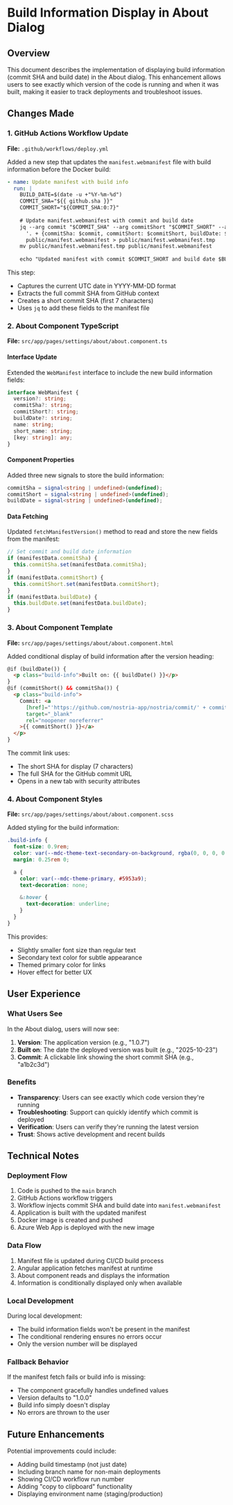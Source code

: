# Build Information Display in About Dialog

## Overview
This document describes the implementation of displaying build information (commit SHA and build date) in the About dialog. This enhancement allows users to see exactly which version of the code is running and when it was built, making it easier to track deployments and troubleshoot issues.

## Changes Made

### 1. GitHub Actions Workflow Update
**File:** `.github/workflows/deploy.yml`

Added a new step that updates the `manifest.webmanifest` file with build information before the Docker build:

```yaml
- name: Update manifest with build info
  run: |
    BUILD_DATE=$(date -u +"%Y-%m-%d")
    COMMIT_SHA="${{ github.sha }}"
    COMMIT_SHORT="${COMMIT_SHA:0:7}"
    
    # Update manifest.webmanifest with commit and build date
    jq --arg commit "$COMMIT_SHA" --arg commitShort "$COMMIT_SHORT" --arg buildDate "$BUILD_DATE" \
      '. + {commitSha: $commit, commitShort: $commitShort, buildDate: $buildDate}' \
      public/manifest.webmanifest > public/manifest.webmanifest.tmp
    mv public/manifest.webmanifest.tmp public/manifest.webmanifest
    
    echo "Updated manifest with commit $COMMIT_SHORT and build date $BUILD_DATE"
```

This step:
- Captures the current UTC date in YYYY-MM-DD format
- Extracts the full commit SHA from GitHub context
- Creates a short commit SHA (first 7 characters)
- Uses `jq` to add these fields to the manifest file

### 2. About Component TypeScript
**File:** `src/app/pages/settings/about/about.component.ts`

#### Interface Update
Extended the `WebManifest` interface to include the new build information fields:

```typescript
interface WebManifest {
  version?: string;
  commitSha?: string;
  commitShort?: string;
  buildDate?: string;
  name: string;
  short_name: string;
  [key: string]: any;
}
```

#### Component Properties
Added three new signals to store the build information:

```typescript
commitSha = signal<string | undefined>(undefined);
commitShort = signal<string | undefined>(undefined);
buildDate = signal<string | undefined>(undefined);
```

#### Data Fetching
Updated `fetchManifestVersion()` method to read and store the new fields from the manifest:

```typescript
// Set commit and build date information
if (manifestData.commitSha) {
  this.commitSha.set(manifestData.commitSha);
}
if (manifestData.commitShort) {
  this.commitShort.set(manifestData.commitShort);
}
if (manifestData.buildDate) {
  this.buildDate.set(manifestData.buildDate);
}
```

### 3. About Component Template
**File:** `src/app/pages/settings/about/about.component.html`

Added conditional display of build information after the version heading:

```html
@if (buildDate()) {
  <p class="build-info">Built on: {{ buildDate() }}</p>
}
@if (commitShort() && commitSha()) {
  <p class="build-info">
    Commit: <a 
      [href]="'https://github.com/nostria-app/nostria/commit/' + commitSha()" 
      target="_blank" 
      rel="noopener noreferrer"
    >{{ commitShort() }}</a>
  </p>
}
```

The commit link uses:
- The short SHA for display (7 characters)
- The full SHA for the GitHub commit URL
- Opens in a new tab with security attributes

### 4. About Component Styles
**File:** `src/app/pages/settings/about/about.component.scss`

Added styling for the build information:

```scss
.build-info {
  font-size: 0.9rem;
  color: var(--mdc-theme-text-secondary-on-background, rgba(0, 0, 0, 0.6));
  margin: 0.25rem 0;

  a {
    color: var(--mdc-theme-primary, #5953a9);
    text-decoration: none;

    &:hover {
      text-decoration: underline;
    }
  }
}
```

This provides:
- Slightly smaller font size than regular text
- Secondary text color for subtle appearance
- Themed primary color for links
- Hover effect for better UX

## User Experience

### What Users See
In the About dialog, users will now see:

1. **Version**: The application version (e.g., "1.0.7")
2. **Built on**: The date the deployed version was built (e.g., "2025-10-23")
3. **Commit**: A clickable link showing the short commit SHA (e.g., "a1b2c3d")

### Benefits
- **Transparency**: Users can see exactly which code version they're running
- **Troubleshooting**: Support can quickly identify which commit is deployed
- **Verification**: Users can verify they're running the latest version
- **Trust**: Shows active development and recent builds

## Technical Notes

### Deployment Flow
1. Code is pushed to the `main` branch
2. GitHub Actions workflow triggers
3. Workflow injects commit SHA and build date into `manifest.webmanifest`
4. Application is built with the updated manifest
5. Docker image is created and pushed
6. Azure Web App is deployed with the new image

### Data Flow
1. Manifest file is updated during CI/CD build process
2. Angular application fetches manifest at runtime
3. About component reads and displays the information
4. Information is conditionally displayed only when available

### Local Development
During local development:
- The build information fields won't be present in the manifest
- The conditional rendering ensures no errors occur
- Only the version number will be displayed

### Fallback Behavior
If the manifest fetch fails or build info is missing:
- The component gracefully handles undefined values
- Version defaults to "1.0.0"
- Build info simply doesn't display
- No errors are thrown to the user

## Future Enhancements

Potential improvements could include:
- Adding build timestamp (not just date)
- Including branch name for non-main deployments
- Showing CI/CD workflow run number
- Adding "copy to clipboard" functionality
- Displaying environment name (staging/production)
